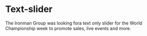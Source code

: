 # Text-slider
The Ironman Group was looking fora text only slider for the World Championship week to promote sales, live events and more.

